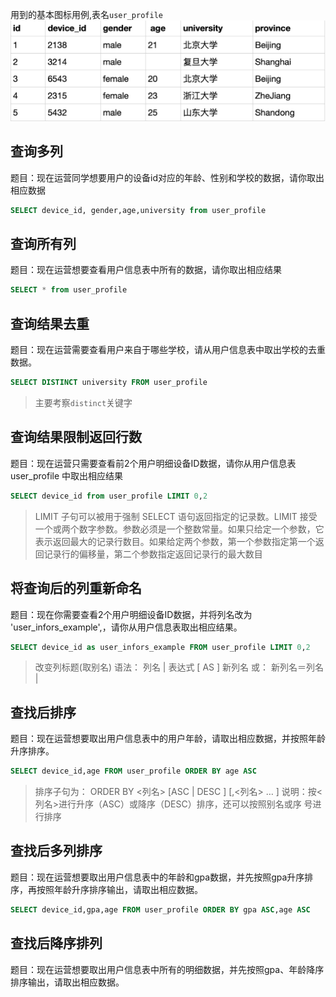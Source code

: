 用到的基本图标用例,表名`user_profile`
<img src='images/数据库.jfif'>

## 查询多列
题目：现在运营同学想要用户的设备id对应的年龄、性别和学校的数据，请你取出相应数据
```sql
SELECT device_id, gender,age,university from user_profile
```
## 查询所有列
题目：现在运营想要查看用户信息表中所有的数据，请你取出相应结果
```sql
SELECT * from user_profile
```
## 查询结果去重
题目：现在运营需要查看用户来自于哪些学校，请从用户信息表中取出学校的去重数据。
```SQL
SELECT DISTINCT university FROM user_profile
```
> 主要考察`distinct`关键字

## 查询结果限制返回行数
题目：现在运营只需要查看前2个用户明细设备ID数据，请你从用户信息表 user_profile 中取出相应结果
```sql
SELECT device_id from user_profile LIMIT 0,2
```
>LIMIT 子句可以被用于强制 SELECT 语句返回指定的记录数。LIMIT 接受一个或两个数字参数。参数必须是一个整数常量。如果只给定一个参数，它表示返回最大的记录行数目。如果给定两个参数，第一个参数指定第一个返回记录行的偏移量，第二个参数指定返回记录行的最大数目

## 将查询后的列重新命名
题目：现在你需要查看2个用户明细设备ID数据，并将列名改为 'user_infors_example',，请你从用户信息表取出相应结果。
```sql
SELECT device_id as user_infors_example FROM user_profile LIMIT 0,2
```
> 改变列标题(取别名) 语法： 列名 | 表达式 [ AS ] 新列名 或： 新列名＝列名 |

## 查找后排序
题目：现在运营想要取出用户信息表中的用户年龄，请取出相应数据，并按照年龄升序排序。
```sql
SELECT device_id,age FROM user_profile ORDER BY age ASC
```
> 排序子句为： ORDER BY <列名> [ASC | DESC ] [,<列名> … ] 说明：按<列名>进行升序（ASC）或降序（DESC）排序，还可以按照别名或序 号进行排序

## 查找后多列排序
题目：现在运营想要取出用户信息表中的年龄和gpa数据，并先按照gpa升序排序，再按照年龄升序排序输出，请取出相应数据。
```sql
SELECT device_id,gpa,age FROM user_profile ORDER BY gpa ASC,age ASC
```

## 查找后降序排列
题目：现在运营想要取出用户信息表中所有的明细数据，并先按照gpa、年龄降序排序输出，请取出相应数据。
```

```
